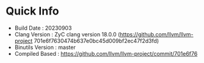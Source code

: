 # Quick Info
* Build Date : 20230903
* Clang Version : ZyC clang version 18.0.0 (https://github.com/llvm/llvm-project 701e6f7630474b637e0bc45d009bf2ec47f2d3fd)
* Binutils Version : master
* Compiled Based : https://github.com/llvm/llvm-project/commit/701e6f76

